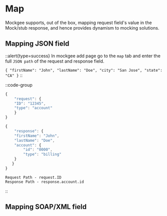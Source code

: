 # Map

Mockgee supports, out of the box, mapping request field's value in the Mock/stub response, and hence provides dynamism to mocking solutions.

## Mapping JSON field

::alert{type=success}
In mockgee add page go to the `map` tab and enter the full `JSON path` of the request and response field.

`{
    "firstName": "John",
    "lastName": "Doe",
    "city": "San Jose",
    "state": "CA"
}`
::

::code-group
```js [Request Paylaod]
{
    "request": {
    "ID": "12345",
    "type": "account"
    }
}
```

```js [Response Payload]
{
    "response": {
    "firstName": "John",
    "lastName": "Doe",
    "account": {
        "id": "0000",
        "type": "billing"
    }
   }
}
```

```text [Map]
Request Path - request.ID
Response Path - response.account.id
```
::



## Mapping SOAP/XML field